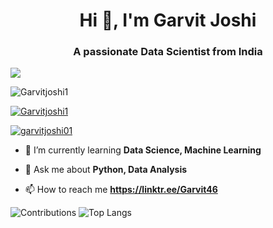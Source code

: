 <h1 align="center">Hi 👋, I'm Garvit Joshi</h1>
<h3 align="center">A passionate Data Scientist from India</h3>

![](https://th.bing.com/th/id/R.79397c9959948c605bb80482542ef08f?rik=ZtHgntcH3KNXKQ&riu=http%3a%2f%2fwww.arabnews.com%2fsites%2fdefault%2ffiles%2f2018%2f11%2f11%2f1365101-921132596.gif&ehk=zbYnAvizEuhZkHcUXmzstiMt8cYk6%2f8SzCmNTHucuEo%3d&risl=&pid=ImgRaw&r=0)

<p align="left"> <img src="https://komarev.com/ghpvc/?username=Garvitjoshi1&label=Profile%20views&color=0e75b6&style=flat" alt="Garvitjoshi1" /> </p>

<p align="left"> <a href="https://github.com/ryo-ma/github-profile-trophy"><img src="https://github-profile-trophy.vercel.app/?username=Garvitjoshi1" alt="Garvitjoshi1" /></a> </p>

<p align="left"> <a href="https://twitter.com/garvitjoshi01" target="blank"><img src="https://img.shields.io/twitter/follow/garvitjoshi01?logo=twitter&style=for-the-badge" alt="garvitjoshi01" /></a> </p>

- 🌱 I’m currently learning **Data Science, Machine Learning**

- 💬 Ask me about **Python, Data Analysis**

- 📫 How to reach me **https://linktr.ee/Garvit46**

![Contributions](https://github-readme-stats.vercel.app/api?username=Garvitjoshi1&theme=algolia&show_icons=true)
![Top Langs](https://github-readme-stats.vercel.app/api/top-langs/?username=Garvitjoshi1&theme=tokyonight)
